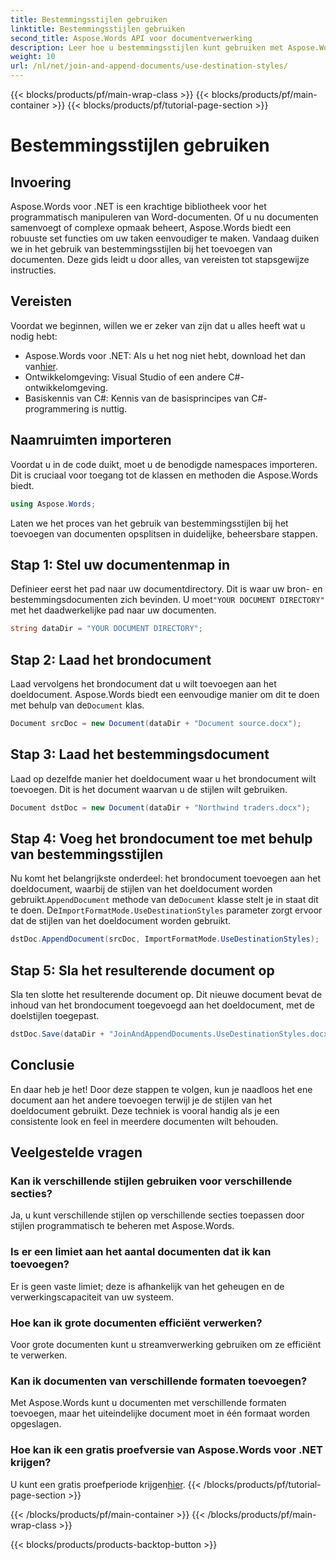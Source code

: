 ```yaml
---
title: Bestemmingsstijlen gebruiken
linktitle: Bestemmingsstijlen gebruiken
second_title: Aspose.Words API voor documentverwerking
description: Leer hoe u bestemmingsstijlen kunt gebruiken met Aspose.Words voor .NET om documenten naadloos toe te voegen en tegelijkertijd een consistente opmaak te behouden.
weight: 10
url: /nl/net/join-and-append-documents/use-destination-styles/
---
```


{{< blocks/products/pf/main-wrap-class >}}
{{< blocks/products/pf/main-container >}}
{{< blocks/products/pf/tutorial-page-section >}}

# Bestemmingsstijlen gebruiken

## Invoering

Aspose.Words voor .NET is een krachtige bibliotheek voor het programmatisch manipuleren van Word-documenten. Of u nu documenten samenvoegt of complexe opmaak beheert, Aspose.Words biedt een robuuste set functies om uw taken eenvoudiger te maken. Vandaag duiken we in het gebruik van bestemmingsstijlen bij het toevoegen van documenten. Deze gids leidt u door alles, van vereisten tot stapsgewijze instructies.

## Vereisten

Voordat we beginnen, willen we er zeker van zijn dat u alles heeft wat u nodig hebt:

-  Aspose.Words voor .NET: Als u het nog niet hebt, download het dan van[hier](https://releases.aspose.com/words/net/).
- Ontwikkelomgeving: Visual Studio of een andere C#-ontwikkelomgeving.
- Basiskennis van C#: Kennis van de basisprincipes van C#-programmering is nuttig.

## Naamruimten importeren

Voordat u in de code duikt, moet u de benodigde namespaces importeren. Dit is cruciaal voor toegang tot de klassen en methoden die Aspose.Words biedt.

```csharp
using Aspose.Words;
```

Laten we het proces van het gebruik van bestemmingsstijlen bij het toevoegen van documenten opsplitsen in duidelijke, beheersbare stappen.

## Stap 1: Stel uw documentenmap in

 Definieer eerst het pad naar uw documentdirectory. Dit is waar uw bron- en bestemmingsdocumenten zich bevinden. U moet`"YOUR DOCUMENT DIRECTORY"` met het daadwerkelijke pad naar uw documenten.

```csharp
string dataDir = "YOUR DOCUMENT DIRECTORY";
```

## Stap 2: Laad het brondocument

Laad vervolgens het brondocument dat u wilt toevoegen aan het doeldocument. Aspose.Words biedt een eenvoudige manier om dit te doen met behulp van de`Document` klas.

```csharp
Document srcDoc = new Document(dataDir + "Document source.docx");
```

## Stap 3: Laad het bestemmingsdocument

Laad op dezelfde manier het doeldocument waar u het brondocument wilt toevoegen. Dit is het document waarvan u de stijlen wilt gebruiken.

```csharp
Document dstDoc = new Document(dataDir + "Northwind traders.docx");
```

## Stap 4: Voeg het brondocument toe met behulp van bestemmingsstijlen

 Nu komt het belangrijkste onderdeel: het brondocument toevoegen aan het doeldocument, waarbij de stijlen van het doeldocument worden gebruikt.`AppendDocument` methode van de`Document` klasse stelt je in staat dit te doen. De`ImportFormatMode.UseDestinationStyles` parameter zorgt ervoor dat de stijlen van het doeldocument worden gebruikt.

```csharp
dstDoc.AppendDocument(srcDoc, ImportFormatMode.UseDestinationStyles);
```

## Stap 5: Sla het resulterende document op

Sla ten slotte het resulterende document op. Dit nieuwe document bevat de inhoud van het brondocument toegevoegd aan het doeldocument, met de doelstijlen toegepast.

```csharp
dstDoc.Save(dataDir + "JoinAndAppendDocuments.UseDestinationStyles.docx");
```

## Conclusie

En daar heb je het! Door deze stappen te volgen, kun je naadloos het ene document aan het andere toevoegen terwijl je de stijlen van het doeldocument gebruikt. Deze techniek is vooral handig als je een consistente look en feel in meerdere documenten wilt behouden.

## Veelgestelde vragen

### Kan ik verschillende stijlen gebruiken voor verschillende secties?
Ja, u kunt verschillende stijlen op verschillende secties toepassen door stijlen programmatisch te beheren met Aspose.Words.

### Is er een limiet aan het aantal documenten dat ik kan toevoegen?
Er is geen vaste limiet; deze is afhankelijk van het geheugen en de verwerkingscapaciteit van uw systeem.

### Hoe kan ik grote documenten efficiënt verwerken?
Voor grote documenten kunt u streamverwerking gebruiken om ze efficiënt te verwerken.

### Kan ik documenten van verschillende formaten toevoegen?
Met Aspose.Words kunt u documenten met verschillende formaten toevoegen, maar het uiteindelijke document moet in één formaat worden opgeslagen.

### Hoe kan ik een gratis proefversie van Aspose.Words voor .NET krijgen?
 U kunt een gratis proefperiode krijgen[hier](https://releases.aspose.com/).
{{< /blocks/products/pf/tutorial-page-section >}}

{{< /blocks/products/pf/main-container >}}
{{< /blocks/products/pf/main-wrap-class >}}

{{< blocks/products/products-backtop-button >}}
